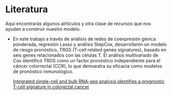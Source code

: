 # **Literatura**

Aquí encontrarás algunos alrtículos y otra clase de recursos que nos ayuden a construir nuestro modelo.

+ En este trabajo a través de análisis de redes de coexpresión génica ponderada, regresión Lasso 
y análisis StepCox, desarrollarón un modelo de riesgo pronóstico, TRGS (T-cell related genes signatures), basado en seis genes relacionados con las células T. 
El análisis multivariado de Cox identificó TRGS como un factor pronóstico independiente para el cáncer colorrectal (CCR), lo que demuestra su eficacia como modelos de pronóstico inmunológico.

    [Integrated single-cell and bulk RNA-seq analysis identifies a prognostic T-cell signature in colorectal cancer](https://www.nature.com/articles/s41598-024-70422-6)


